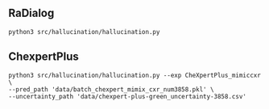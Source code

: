 ## RaDialog
```shell
python3 src/hallucination/hallucination.py 
```

## ChexpertPlus
```shell
python3 src/hallucination/hallucination.py --exp CheXpertPlus_mimiccxr \
--pred_path 'data/batch_chexpert_mimix_cxr_num3858.pkl' \
--uncertainty_path 'data/chexpert-plus-green_uncertainty-3858.csv'
```
